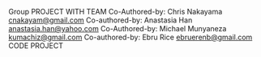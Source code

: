 Group PROJECT WITH TEAM
Co-Authored-by: Chris Nakayama <cnakayam@gmail.com>
Co-authored-by: Anastasia Han <anastasia.han@yahoo.com>
Co-Authored-by: Michael Munyaneza <kumachiz@gmail.com>
Co-authored-by: Ebru Rice <ebruerenb@gmail.com>
CODE PROJECT

